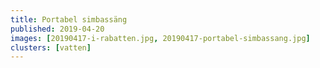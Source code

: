 ```yaml
---
title: Portabel simbassäng
published: 2019-04-20
images: [20190417-i-rabatten.jpg, 20190417-portabel-simbassang.jpg]
clusters: [vatten]
---
```

